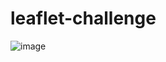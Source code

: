 # leaflet-challenge

![image](https://github.com/AbdullahMJ99/leaflet-challenge/assets/135548699/c2f597b2-4aee-4726-8644-d5a02cb5406c)
